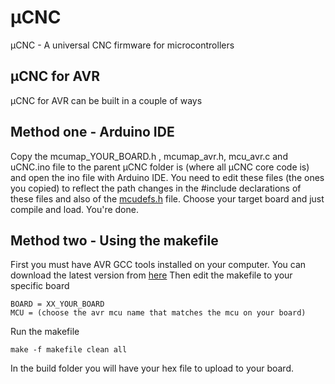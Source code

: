 # µCNC
µCNC - A universal CNC firmware for microcontrollers

## µCNC for AVR
µCNC for AVR can be built in a couple of ways

## Method one - Arduino IDE
Copy the mcumap_YOUR_BOARD.h , mcumap_avr.h, mcu_avr.c and uCNC.ino file to the parent µCNC folder is (where all µCNC core code is) and open the ino file with Arduino IDE.
You need to edit these files (the ones you copied) to reflect the path changes in the #include declarations of these files and also of the [mcudefs.h](https://github.com/Paciente8159/uCNC/blob/master/uCNC/mcudefs.h) file.
Choose your target board and just compile and load. You're done.

## Method two - Using the makefile
First you must have AVR GCC tools installed on your computer.
You can download the latest version from [here](https://www.microchip.com/mplab/avr-support/avr-and-arm-toolchains-c-compilers)
Then edit the makefile to your specific board
```
BOARD = XX_YOUR_BOARD
MCU = (choose the avr mcu name that matches the mcu on your board)
```
Run the makefile
```
make -f makefile clean all
```

In the build folder you will have your hex file to upload to your board.
